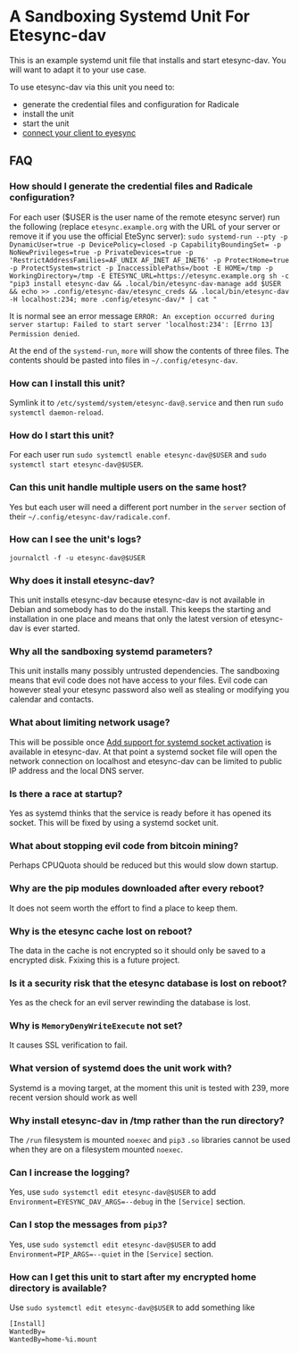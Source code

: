 # A Sandboxing Systemd Unit For Etesync-dav
This is an example systemd unit file that installs and start etesync-dav.
You will want to adapt it to your use case.

To use etesync-dav via this unit you need to:
* generate the credential files and configuration for Radicale
* install the unit
* start the unit
* [connect your client to eyesync](https://github.com/etesync/etesync-dav])

## FAQ
### How should I generate the credential files and Radicale configuration?

For each user ($USER is the user name of the remote etesync server) run the following (replace `etesync.example.org` with the URL of your server or remove it if you use the official EteSync server):
`sudo systemd-run --pty -p DynamicUser=true -p DevicePolicy=closed -p CapabilityBoundingSet= -p NoNewPrivileges=true -p PrivateDevices=true -p 'RestrictAddressFamilies=AF_UNIX AF_INET AF_INET6' -p ProtectHome=true -p ProtectSystem=strict -p InaccessiblePaths=/boot -E HOME=/tmp -p WorkingDirectory=/tmp -E ETESYNC_URL=https://etesync.example.org sh -c "pip3 install etesync-dav && .local/bin/etesync-dav-manage add $USER && echo >> .config/etesync-dav/etesync_creds && .local/bin/etesync-dav -H localhost:234; more .config/etesync-dav/* | cat "`

It is normal see an error message `ERROR: An exception occurred during server startup: Failed to start server 'localhost:234': [Errno 13] Permission denied`.

At the end of the `systemd-run`, `more` will show the contents of three files.  The contents should be pasted into files in `~/.config/etesync-dav`.

### How can I install this unit?
Symlink it to `/etc/systemd/system/etesync-dav@.service`
and then run `sudo systemctl daemon-reload`.

### How do I start this unit?
For each user run `sudo systemctl enable etesync-dav@$USER` and `sudo systemctl start etesync-dav@$USER`.

### Can this unit handle multiple users on the same host?
Yes but each user will need a different port number in the `server`
section of their `~/.config/etesync-dav/radicale.conf`.

### How can I see the unit's logs?
`journalctl -f -u etesync-dav@$USER`

### Why does it install etesync-dav?
This unit installs etesync-dav
because etesync-dav is not available in Debian and somebody has to do the install.
This keeps the starting and installation in one place and means that only the latest version of etesync-dav is ever started.

### Why all the sandboxing systemd parameters?
This unit installs many possibly untrusted dependencies.
The sandboxing means that evil code does not have access to your files.
Evil code can however steal your etesync password also well as stealing
or modifying you calendar and contacts.

### What about limiting network usage?
This will be possible once
[Add support for systemd socket activation](https://github.com/Kozea/Radicale/commit/2275ba4f9323e87eeac61f8811a4cc2773061e70)
is available in etesync-dav.
At that point a systemd socket file will open the network connection on localhost
and etesync-dav can be limited to public IP address and the local DNS server.

### Is there a race at startup?
Yes as systemd thinks that the service is ready before it has opened its socket.
This will be fixed by using a systemd socket unit.

### What about stopping evil code from bitcoin mining?
Perhaps CPUQuota should be reduced but this would slow down startup.

### Why are the pip modules downloaded after every reboot?
It does not seem worth the effort to find a place to keep them.

### Why is the etesync cache lost on reboot?
The data in the cache is not encrypted so it should only be saved to a encrypted disk.
Fxixing this is a future project.

### Is it a security risk that the etesync database is lost on reboot?
Yes as the check for an evil server rewinding the database is lost.

### Why is `MemoryDenyWriteExecute` not set?
It causes SSL verification to fail.

### What version of systemd does the unit work with?
Systemd is a moving target, at the moment this unit is tested with 239, more recent version should work as well

### Why install etesync-dav in /tmp rather than the run directory?
The `/run` filesystem is mounted `noexec` and `pip3` `.so` libraries cannot be used when they are
on a filesystem mounted `noexec`.

### Can I increase the logging?
Yes, use `sudo systemctl edit etesync-dav@$USER` to add `Environment=EYESYNC_DAV_ARGS=--debug` in the `[Service]` section.

### Can I stop the messages from `pip3`?
Yes, use `sudo systemctl edit etesync-dav@$USER` to add `Environment=PIP_ARGS=--quiet` in the `[Service]` section.

### How can I get this unit to start after my encrypted home directory is available?
Use `sudo systemctl edit etesync-dav@$USER` to add something like
```
[Install]
WantedBy=
WantedBy=home-%i.mount
```
